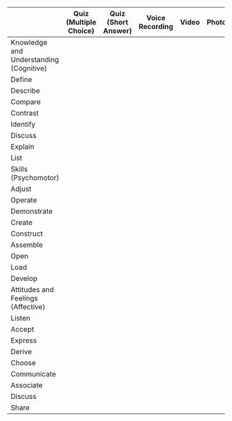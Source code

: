 |                                         | Quiz (Multiple Choice) | Quiz (Short Answer) | Voice Recording | Video | Photograph |   |   |   |   |
|-----------------------------------------|:----------------------:|:-------------------:|:---------------:|:-----:|:----------:|:-:|:-:|:-:|:-:|
| Knowledge and Understanding (Cognitive) |                        |                     |                 |       |            |   |   |   |   |
| Define                                  |                        |                     |                 |       |            |   |   |   |   |
| Describe                                |                        |                     |                 |       |            |   |   |   |   |
| Compare                                 |                        |                     |                 |       |            |   |   |   |   |
| Contrast                                |                        |                     |                 |       |            |   |   |   |   |
| Identify                                |                        |                     |                 |       |            |   |   |   |   |
| Discuss                                 |                        |                     |                 |       |            |   |   |   |   |
| Explain                                 |                        |                     |                 |       |            |   |   |   |   |
| List                                    |                        |                     |                 |       |            |   |   |   |   |
| Skills (Psychomotor)                    |                        |                     |                 |       |            |   |   |   |   |
| Adjust                                  |                        |                     |                 |       |            |   |   |   |   |
| Operate                                 |                        |                     |                 |       |            |   |   |   |   |
| Demonstrate                             |                        |                     |                 |       |            |   |   |   |   |
| Create                                  |                        |                     |                 |       |            |   |   |   |   |
| Construct                               |                        |                     |                 |       |            |   |   |   |   |
| Assemble                                |                        |                     |                 |       |            |   |   |   |   |
| Open                                    |                        |                     |                 |       |            |   |   |   |   |
| Load                                    |                        |                     |                 |       |            |   |   |   |   |
| Develop                                 |                        |                     |                 |       |            |   |   |   |   |
| Attitudes and Feelings (Affective)      |                        |                     |                 |       |            |   |   |   |   |
| Listen                                  |                        |                     |                 |       |            |   |   |   |   |
| Accept                                  |                        |                     |                 |       |            |   |   |   |   |
| Express                                 |                        |                     |                 |       |            |   |   |   |   |
| Derive                                  |                        |                     |                 |       |            |   |   |   |   |
| Choose                                  |                        |                     |                 |       |            |   |   |   |   |
| Communicate                             |                        |                     |                 |       |            |   |   |   |   |
| Associate                               |                        |                     |                 |       |            |   |   |   |   |
| Discuss                                 |                        |                     |                 |       |            |   |   |   |   |
| Share                                   |                        |                     |                 |       |            |   |   |   |   |
